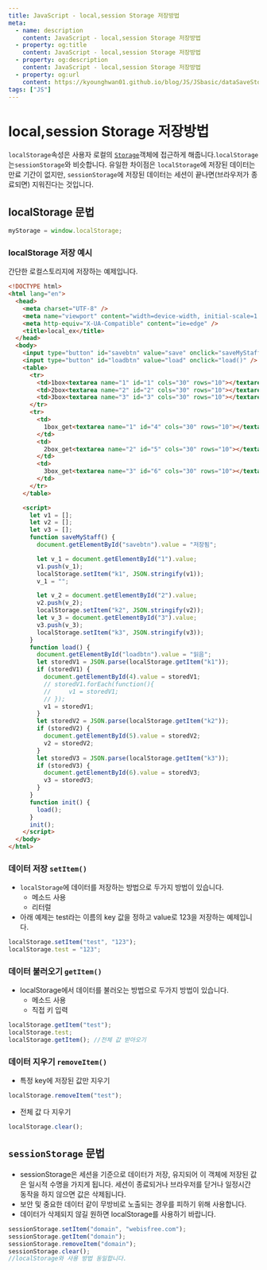 ```yaml
---
title: JavaScript - local,session Storage 저장방법
meta:
  - name: description
    content: JavaScript - local,session Storage 저장방법
  - property: og:title
    content: JavaScript - local,session Storage 저장방법
  - property: og:description
    content: JavaScript - local,session Storage 저장방법
  - property: og:url
    content: https://kyounghwan01.github.io/blog/JS/JSbasic/dataSaveStorage/
tags: ["JS"]
---
```


# local,session Storage 저장방법

`localStorage`속성은 사용자 로컬의 [`Storage`](https://developer.mozilla.org/ko/docs/Web/API/Storage)객체에 접근하게 해줍니다.`localStorage`는`sessionStorage`와 비슷합니다. 유일한 차이점은 `localStorage`에 저장된 데이터는 만료 기간이 없지만, `sessionStorage`에 저장된 데이터는 세션이 끝나면(브라우저가 종료되면) 지워진다는 것입니다.

## localStorage 문법

```js
myStorage = window.localStorage;
```

### localStorage 저장 예시

간단한 로컬스토리지에 저장하는 예제입니다.

```html
<!DOCTYPE html>
<html lang="en">
  <head>
    <meta charset="UTF-8" />
    <meta name="viewport" content="width=device-width, initial-scale=1.0" />
    <meta http-equiv="X-UA-Compatible" content="ie=edge" />
    <title>local_ex</title>
  </head>
  <body>
    <input type="button" id="savebtn" value="save" onclick="saveMyStaff()" />
    <input type="button" id="loadbtn" value="load" onclick="load()" />
    <table>
      <tr>
        <td>1box<textarea name="1" id="1" cols="30" rows="10"></textarea></td>
        <td>2box<textarea name="2" id="2" cols="30" rows="10"></textarea></td>
        <td>3box<textarea name="3" id="3" cols="30" rows="10"></textarea></td>
      </tr>
      <tr>
        <td>
          1box_get<textarea name="1" id="4" cols="30" rows="10"></textarea>
        </td>
        <td>
          2box_get<textarea name="2" id="5" cols="30" rows="10"></textarea>
        </td>
        <td>
          3box_get<textarea name="3" id="6" cols="30" rows="10"></textarea>
        </td>
      </tr>
    </table>

    <script>
      let v1 = [];
      let v2 = [];
      let v3 = [];
      function saveMyStaff() {
        document.getElementById("savebtn").value = "저장됨";

        let v_1 = document.getElementById("1").value;
        v1.push(v_1);
        localStorage.setItem("k1", JSON.stringify(v1));
        v_1 = "";

        let v_2 = document.getElementById("2").value;
        v2.push(v_2);
        localStorage.setItem("k2", JSON.stringify(v2));
        let v_3 = document.getElementById("3").value;
        v3.push(v_3);
        localStorage.setItem("k3", JSON.stringify(v3));
      }
      function load() {
        document.getElementById("loadbtn").value = "읽음";
        let storedV1 = JSON.parse(localStorage.getItem("k1"));
        if (storedV1) {
          document.getElementById(4).value = storedV1;
          // storedV1.forEach(function(){
          //     v1 = storedV1;
          // });
          v1 = storedV1;
        }
        let storedV2 = JSON.parse(localStorage.getItem("k2"));
        if (storedV2) {
          document.getElementById(5).value = storedV2;
          v2 = storedV2;
        }
        let storedV3 = JSON.parse(localStorage.getItem("k3"));
        if (storedV3) {
          document.getElementById(6).value = storedV3;
          v3 = storedV3;
        }
      }
      function init() {
        load();
      }
      init();
    </script>
  </body>
</html>
```

### 데이터 저장 `setItem()`

- `localStorage`에 데이터를 저장하는 방법으로 두가지 방법이 있습니다.
  - 메소드 사용
  - 리터럴
- 아래 예제는 test라는 이름의 key 값을 정하고 value로 123을 저장하는 예제입니다.

```js
localStorage.setItem("test", "123");
localStorage.test = "123";
```

### 데이터 불러오기 `getItem()`

- localStorage에서 데이터를 불러오는 방법으로 두가지 방법이 있습니다.
  - 메소드 사용
  - 직접 키 입력

```js
localStorage.getItem("test");
localStorage.test;
localStorage.getItem(); //전체 값 받아오기
```

### 데이터 지우기 `removeItem()`

- 특정 key에 저장된 값만 지우기

```js
localStorage.removeItem("test");
```

- 전체 값 다 지우기

```js
localStorage.clear();
```

## `sessionStorage` 문법

- sessionStorage은 세션을 기준으로 데이터가 저장, 유지되어 이 객체에 저장된 값은 일시적 수명을 가지게 됩니다. 세션이 종료되거나 브라우저를 닫거나 일정시간 동작을 하지 않으면 값은 삭제됩니다.
- 보안 및 중요한 데이터 같이 무방비로 노출되는 경우를 피하기 위해 사용합니다.
- 데이터가 삭제되지 않길 원하면 localStorage를 사용하기 바랍니다.

```js
sessionStorage.setItem("domain", "webisfree.com");
sessionStorage.getItem("domain");
sessionStorage.removeItem("domain");
sessionStorage.clear();
//localStorage와 사용 방법 동일합니다.
```

<TagLinks />

<Disqus />
